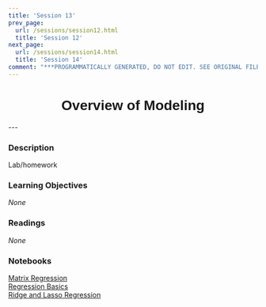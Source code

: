 ```yaml
---
title: 'Session 13'
prev_page:
  url: /sessions/session12.html
  title: 'Session 12'
next_page:
  url: /sessions/session14.html
  title: 'Session 14'
comment: "***PROGRAMMATICALLY GENERATED, DO NOT EDIT. SEE ORIGINAL FILES IN /content***"
---
```

<h1  style="font-family:  Verdana,  Geneva,  sans-serif;  text-align:center">Overview  of  Modeling</h1> 
--- 
 
###  Description 
Lab/homework 
 
###  Learning  Objectives 
*None* 
 
###  Readings 
*None* 
 
###  Notebooks 
[Matrix  Regression](https://rpi.analyticsdojo.com/notebooks/08-intro-python-pandas.html)<br>[Regression  Basics](https://rpi.analyticsdojo.com/notebooks/08-intro-python-pandas.html)<br>[Ridge  and  Lasso  Regression](https://rpi.analyticsdojo.com/notebooks/08-intro-python-pandas.html)
